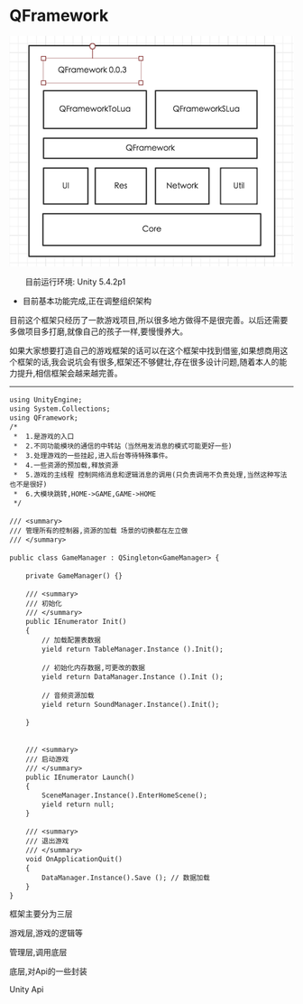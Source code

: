 # QFramework

![](./DocRes/1.png)


&emsp;&emsp;目前运行环境: Unity 5.4.2p1<br>

* 目前基本功能完成,正在调整组织架构<br>

​	目前这个框架只经历了一款游戏项目,所以很多地方做得不是很完善。以后还需要多做项目多打磨,就像自己的孩子一样,要慢慢养大。

如果大家想要打造自己的游戏框架的话可以在这个框架中找到借鉴,如果想商用这个框架的话,我会说坑会有很多,框架还不够健壮,存在很多设计问题,随着本人的能力提升,相信框架会越来越完善。

----------------

	
```
using UnityEngine;
using System.Collections;
using QFramework;
/*
 *  1.是游戏的入口
 *  2.不同功能模块的通信的中转站（当然用发消息的模式可能更好一些)
 *  3.处理游戏的一些挂起,进入后台等待特殊事件。
 *  4.一些资源的预加载,释放资源
 *  5.游戏的主线程 控制网络消息和逻辑消息的调用(只负责调用不负责处理,当然这种写法也不是很好)
 *  6.大模块跳转,HOME->GAME,GAME->HOME
 */

/// <summary>
/// 管理所有的控制器,资源的加载 场景的切换都在左立做
/// </summary>

public class GameManager : QSingleton<GameManager> {

	private GameManager() {}

	/// <summary>
	/// 初始化
	/// </summary>
	public IEnumerator Init()
	{
		// 加载配置表数据
		yield return TableManager.Instance ().Init();

		// 初始化内存数据,可更改的数据
		yield return DataManager.Instance ().Init ();

		// 音频资源加载
		yield return SoundManager.Instance().Init();

	}
		

	/// <summary>
	/// 启动游戏
	/// </summary>
	public IEnumerator Launch()
	{
		SceneManager.Instance().EnterHomeScene();
		yield return null;
	}		

	/// <summary>
	/// 退出游戏
	/// </summary>
	void OnApplicationQuit()
	{
		DataManager.Instance().Save (); // 数据加载
	}
}

```


框架主要分为三层

游戏层,游戏的逻辑等

管理层,调用底层

底层,对Api的一些封装

Unity Api